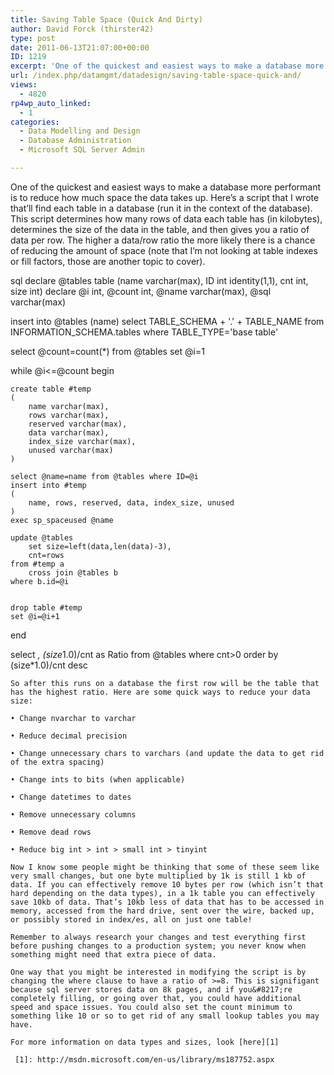 ```yaml
---
title: Saving Table Space (Quick And Dirty)
author: David Forck (thirster42)
type: post
date: 2011-06-13T21:07:00+00:00
ID: 1219
excerpt: 'One of the quickest and easiest ways to make a database more performant is to reduce how much space the data takes up.  Here’s a script that I wrote that’ll find each table in a database (run it in the context of the database).  This script determines h&hellip;'
url: /index.php/datamgmt/datadesign/saving-table-space-quick-and/
views:
  - 4820
rp4wp_auto_linked:
  - 1
categories:
  - Data Modelling and Design
  - Database Administration
  - Microsoft SQL Server Admin

---
```

One of the quickest and easiest ways to make a database more performant is to reduce how much space the data takes up. Here’s a script that I wrote that’ll find each table in a database (run it in the context of the database). This script determines how many rows of data each table has (in kilobytes), determines the size of the data in the table, and then gives you a ratio of data per row. The higher a data/row ratio the more likely there is a chance of reducing the amount of space (note that I’m not looking at table indexes or fill factors, those are another topic to cover).

sql
declare @tables table (name varchar(max), ID int identity(1,1), cnt int, size int)
declare @i int, @count int, @name varchar(max), @sql varchar(max)

insert into @tables
        (name)
select 
TABLE_SCHEMA + '.' + TABLE_NAME
from INFORMATION_SCHEMA.tables
where TABLE_TYPE='base table'

 

select @count=count(*) from @tables
set @i=1

while @i<=@count
begin

	create table #temp
	(
		name varchar(max),
		rows varchar(max),
		reserved varchar(max),
		data varchar(max),
		index_size varchar(max),
		unused varchar(max)
	)

	select @name=name from @tables where ID=@i
	insert into #temp
	(
		name, rows, reserved, data, index_size, unused
	)
	exec sp_spaceused @name
	
	update @tables
		set size=left(data,len(data)-3),
		cnt=rows
	from #temp a
		cross join @tables b
	where b.id=@i


	drop table #temp
	set @i=@i+1
end


select *,
(size*1.0)/cnt as Ratio
from @tables
where cnt>0
order by (size*1.0)/cnt desc
```
So after this runs on a database the first row will be the table that has the highest ratio. Here are some quick ways to reduce your data size:
  
• Change nvarchar to varchar
  
• Reduce decimal precision
  
• Change unnecessary chars to varchars (and update the data to get rid of the extra spacing)
  
• Change ints to bits (when applicable)
  
• Change datetimes to dates
  
• Remove unnecessary columns
  
• Remove dead rows
  
• Reduce big int > int > small int > tinyint

Now I know some people might be thinking that some of these seem like very small changes, but one byte multiplied by 1k is still 1 kb of data. If you can effectively remove 10 bytes per row (which isn’t that hard depending on the data types), in a 1k table you can effectively save 10kb of data. That’s 10kb less of data that has to be accessed in memory, accessed from the hard drive, sent over the wire, backed up, or possibly stored in index/es, all on just one table!

Remember to always research your changes and test everything first before pushing changes to a production system; you never know when something might need that extra piece of data.

One way that you might be interested in modifying the script is by changing the where clause to have a ratio of >=8. This is signifigant because sql server stores data on 8k pages, and if you&#8217;re completely filling, or going over that, you could have additional speed and space issues. You could also set the count minimum to something like 10 or so to get rid of any small lookup tables you may have.

For more information on data types and sizes, look [here][1]

 [1]: http://msdn.microsoft.com/en-us/library/ms187752.aspx